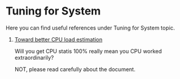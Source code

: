 # Tuning for System 

Here you can find useful references under Tuning for System topic.

1. [Toward better CPU load estimation](https://lwn.net/Articles/741171/) 

   Will you get CPU statis 100% really mean you CPU worked extraordinarily?

   NOT, please read carefully about the document. 

